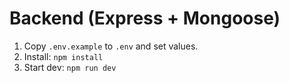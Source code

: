 # Backend (Express + Mongoose)

1. Copy `.env.example` to `.env` and set values.
2. Install: `npm install`
3. Start dev: `npm run dev`
